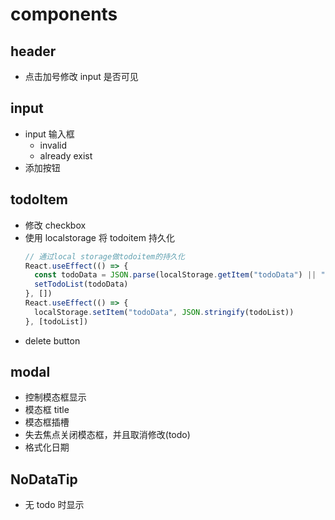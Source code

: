 # components

## header

- 点击加号修改 input 是否可见

## input

- input 输入框
  - invalid
  - already exist
- 添加按钮

## todoItem

- 修改 checkbox
- 使用 localstorage 将 todoitem 持久化
  ```js
  // 通过local storage做todoitem的持久化
  React.useEffect(() => {
    const todoData = JSON.parse(localStorage.getItem("todoData") || "[]")
    setTodoList(todoData)
  }, [])
  React.useEffect(() => {
    localStorage.setItem("todoData", JSON.stringify(todoList))
  }, [todoList])
  ```
- delete button

## modal

- 控制模态框显示
- 模态框 title
- 模态框插槽
- 失去焦点关闭模态框，并且取消修改(todo)
- 格式化日期

## NoDataTip

- 无 todo 时显示
